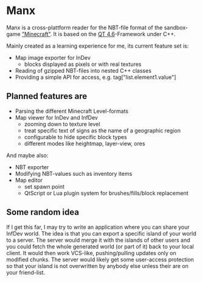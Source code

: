 Manx
====

Manx is a cross-plattform reader for the NBT-file format of the sandbox-game ["Minecraft"](http://minecraft.net). It is based on the [QT 4.6](http://qt.nokia.com)-Framework under C++.

Mainly created as a learning experience for me, its current feature set is:

*	Map image exporter for InDev
	-	blocks displayed as pixels or with real textures
*	Reading of gzipped NBT-files into nested C++ classes
*	Providing a simple API for access, e.g. tag["list.element1.value"]

## Planned features are ##

*	Parsing the different Minecraft Level-formats
*	Map viewer for InDev and InfDev
	-	zooming down to texture level
	-	treat specific text of signs as the name of a geographic region
	-	configurable to hide specific block types
	-	different modes like heightmap, layer-view, ores

And maybe also:

*	NBT exporter
*	Modifying NBT-values such as inventory items
*	Map editor
	-	set spawn point
	-	QtScript or Lua plugin system for brushes/fills/block replacement

## Some random idea ##
If I get this far, I may try to write an application where you can share your InfDev world. The idea is that you can export a specific island of your world to a server. The server would merge it with the islands of other users and you could fetch the whole generated world (or part of it) back to your local client. It would then work VCS-like, pushing/pulling updates only on modified chunks. The server would likely get some user-access protection so that your island is not overwritten by anybody else unless their are on your friend-list.

